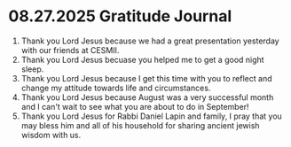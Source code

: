 # 08.27.2025 Gratitude Journal

1. Thank you Lord Jesus because we had a great presentation yesterday with our friends at CESMII.
2. Thank you Lord Jesus becuase you helped me to get a good night sleep.
3. Thank you Lord Jesus because I get this time with you to reflect and change my attitude towards life and circumstances.
4. Thank you Lord Jesus because August was a very successful month and I can't wait to see what you are about to do in September!
5. Thank you Lord Jesus for Rabbi Daniel Lapin and family, I pray that you may bless him and all of his household for sharing ancient jewish wisdom with us.
